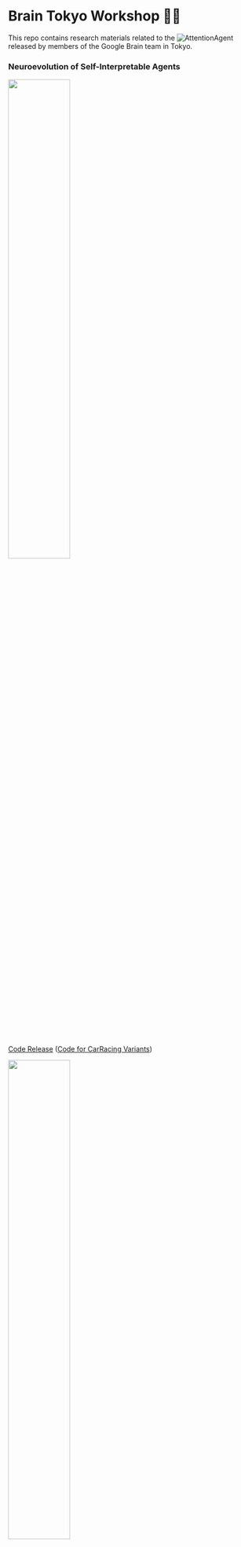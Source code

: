 # Brain Tokyo Workshop 🧠🗼

This repo contains research materials related to the ![AttentionAgent](https://github.com/google/brain-tokyo-workshop/tree/master/AttentionAgent) released by members of the Google Brain team in Tokyo.

### Neuroevolution of Self-Interpretable Agents ###

<img width="50%" src="https://storage.googleapis.com/quickdraw-models/sketchRNN/attention/assets/card/attentionagent.gif"></img>

[Code Release](https://github.com/google/brain-tokyo-workshop/tree/master/AttentionAgent)
([Code for CarRacing Variants](https://github.com/google/brain-tokyo-workshop/tree/master/CarRacingExtension))

<img width="50%" src="https://storage.googleapis.com/quickdraw-models/sketchRNN/attention/assets/card/CarRacingExt2SmallSize.gif"></img>


*[Extensions](https://github.com/google/brain-tokyo-workshop/tree/master/CarRacingExtension) to CarRacing-v0 environment released to facilitate future research.*

[Link to Article](https://attentionagent.github.io/) ([pdf version](https://arxiv.org/abs/2003.08165))


## Citation
For attribution in academic contexts, please cite AttentionAgent work as

```
@inproceedings{attentionagent2020,
  author    = {Yujin Tang and Duong Nguyen and David Ha},
  title     = {Neuroevolution of Self-Interpretable Agents},
  booktitle = {Proceedings of the Genetic and Evolutionary Computation Conference},
  url       = {https://attentionagent.github.io},
  note      = "\url{https://attentionagent.github.io}",
  year      = {2020}
}
```

## Disclaimer

This is not an official Google product.
